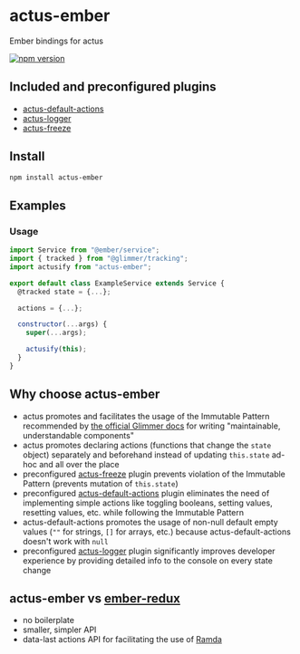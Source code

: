 # actus-ember

Ember bindings for actus

[![npm version](https://img.shields.io/npm/v/actus-ember.svg?style=flat-square)](https://www.npmjs.com/package/actus-ember)

## Included and preconfigured plugins

- [actus-default-actions](https://github.com/EvgenyOrekhov/actus/tree/master/packages/actus-default-actions)
- [actus-logger](https://github.com/EvgenyOrekhov/actus/tree/master/packages/actus-logger)
- [actus-freeze](https://github.com/EvgenyOrekhov/actus/tree/master/packages/actus-freeze)

## Install

```sh
npm install actus-ember
```

## Examples

### Usage

```js
import Service from "@ember/service";
import { tracked } from "@glimmer/tracking";
import actusify from "actus-ember";

export default class ExampleService extends Service {
  @tracked state = {...};

  actions = {...};

  constructor(...args) {
    super(...args);

    actusify(this);
  }
}
```

## Why choose actus-ember

- actus promotes and facilitates the usage of the Immutable Pattern recommended by [the official Glimmer docs](https://glimmerjs.com/guides/tracked-properties) for writing "maintainable, understandable components"
- actus promotes declaring actions (functions that change the `state` object) separately and beforehand instead of updating `this.state` ad-hoc and all over the place
- preconfigured [actus-freeze](https://github.com/EvgenyOrekhov/actus/blob/master/packages/actus-freeze) plugin prevents violation of the Immutable Pattern (prevents mutation of `this.state`)
- preconfigured [actus-default-actions](https://github.com/EvgenyOrekhov/actus/blob/master/packages/actus-default-actions/makeDefaultActions.js) plugin eliminates the need of implementing simple actions like toggling booleans, setting values, resetting values, etc. while following the Immutable Pattern
- actus-default-actions promotes the usage of non-null default empty values (`""` for strings, `[]` for arrays, etc.) because actus-default-actions doesn't work with `null`
- preconfigured [actus-logger](https://github.com/EvgenyOrekhov/actus/tree/master/packages/actus-logger) plugin significantly improves developer experience by providing detailed info to the console on every state change

## actus-ember vs [ember-redux](https://github.com/ember-redux/ember-redux)

- no boilerplate
- smaller, simpler API
- data-last actions API for facilitating the use of [Ramda](https://ramdajs.com/)

